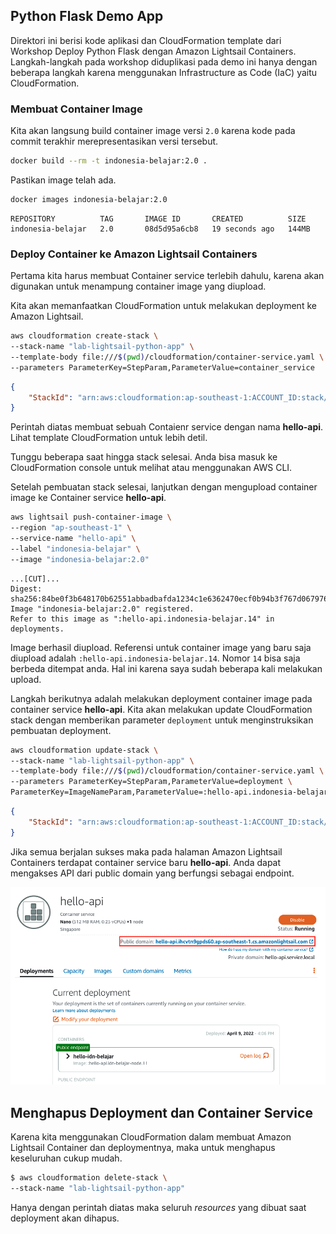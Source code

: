 ## Python Flask Demo App

Direktori ini berisi kode aplikasi dan CloudFormation template dari Workshop Deploy Python Flask dengan Amazon Lightsail Containers. Langkah-langkah pada workshop diduplikasi pada demo ini hanya dengan beberapa langkah karena menggunakan Infrastructure as Code (IaC) yaitu CloudFormation.

### Membuat Container Image

Kita akan langsung build container image versi `2.0` karena kode pada commit terakhir merepresentasikan versi tersebut.

```sh
docker build --rm -t indonesia-belajar:2.0 .
```

Pastikan image telah ada.

```sh
docker images indonesia-belajar:2.0
```

```
REPOSITORY          TAG       IMAGE ID       CREATED          SIZE
indonesia-belajar   2.0       08d5d95a6cb8   19 seconds ago   144MB
```

### Deploy Container ke Amazon Lightsail Containers

Pertama kita harus membuat Container service terlebih dahulu, karena akan digunakan untuk menampung container image yang diupload.

Kita akan memanfaatkan CloudFormation untuk melakukan deployment ke Amazon Lightsail.

```sh
aws cloudformation create-stack \
--stack-name "lab-lightsail-python-app" \
--template-body file:///$(pwd)/cloudformation/container-service.yaml \
--parameters ParameterKey=StepParam,ParameterValue=container_service
```

```json
{
    "StackId": "arn:aws:cloudformation:ap-southeast-1:ACCOUNT_ID:stack/lab-lightsail-nodejs-app/d47a2f10-b7df-11ec-9b9c-0ab1174fbbc8"
}
```

Perintah diatas membuat sebuah Contaienr service dengan nama **hello-api**. Lihat template CloudFormation untuk lebih detil.

Tunggu beberapa saat hingga stack selesai. Anda bisa masuk ke CloudFormation console untuk melihat atau menggunakan AWS CLI.

Setelah pembuatan stack selesai, lanjutkan dengan mengupload container image ke Container service **hello-api**.

```sh
aws lightsail push-container-image \
--region "ap-southeast-1" \
--service-name "hello-api" \
--label "indonesia-belajar" \
--image "indonesia-belajar:2.0"
```

```
...[CUT]...
Digest: sha256:84be0f3b648170b62551abbadbafda1234c1e6362470ecf0b94b3f767d067976
Image "indonesia-belajar:2.0" registered.
Refer to this image as ":hello-api.indonesia-belajar.14" in deployments.
```

Image berhasil diupload. Referensi untuk container image yang baru saja diupload adalah `:hello-api.indonesia-belajar.14`. Nomor `14` bisa saja berbeda ditempat anda. Hal ini karena saya sudah beberapa kali melakukan upload.

Langkah berikutnya adalah melakukan deployment container image pada container service **hello-api**. Kita akan melakukan update CloudFormation stack dengan memberikan parameter `deployment` untuk menginstruksikan pembuatan deployment.

```sh
aws cloudformation update-stack \
--stack-name "lab-lightsail-python-app" \
--template-body file:///$(pwd)/cloudformation/container-service.yaml \
--parameters ParameterKey=StepParam,ParameterValue=deployment \
ParameterKey=ImageNameParam,ParameterValue=:hello-api.indonesia-belajar.14
```

```json
{
    "StackId": "arn:aws:cloudformation:ap-southeast-1:ACCOUNT_ID:stack/lab-lightsail-nodejs-app/d47a2f10-b7df-11ec-9b9c-0ab1174fbbc8"
}
```

Jika semua berjalan sukses maka pada halaman Amazon Lightsail Containers terdapat container service baru **hello-api**. Anda dapat mengakses API dari public domain yang berfungsi sebagai endpoint.

[![Lightsail Deploy from CloudFormation](https://raw.githubusercontent.com/rioastamal-examples/assets/main/workshop-amazon-lightsail-containers/lab-deploy-nodejs-app/images/lightsail-hello-api-cloudformation-deployment.png)](https://raw.githubusercontent.com/rioastamal-examples/assets/main/workshop-amazon-lightsail-containers/lab-deploy-nodejs-app/images/lightsail-hello-api-cloudformation-deployment.png)

## Menghapus Deployment dan Container Service

Karena kita menggunakan CloudFormation dalam membuat Amazon Lightsail Container dan deploymentnya, maka untuk menghapus keseluruhan cukup mudah.

```sh
$ aws cloudformation delete-stack \
--stack-name "lab-lightsail-python-app"
```

Hanya dengan perintah diatas maka seluruh _resources_ yang dibuat saat deployment akan dihapus.